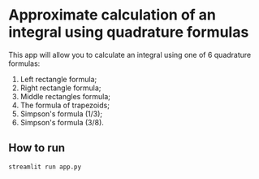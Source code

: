 #  Approximate calculation of an integral using quadrature formulas
This app will allow you to calculate an integral using one of 6 quadrature formulas:
1) Left rectangle formula;
2) Right rectangle formula;
3) Middle rectangles formula;
4) The formula of trapezoids;
5) Simpson's formula (1/3);
6) Simpson's formula (3/8).

## How to run
```bash
streamlit run app.py
```
